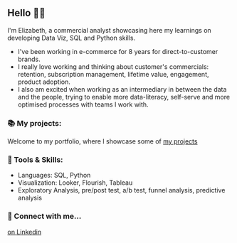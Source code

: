 ## Hello 🙋‍♀️

I'm Elizabeth, a commercial analyst showcasing here my learnings on developing Data Viz, SQL and Python skills. 

- I've been working in e-commerce for 8 years for direct-to-customer brands.
- I really love working and thinking about customer's commercials: retention, subscription management, lifetime value, engagement, product adoption.
- I also am excited when working as an intermediary in between the data and the people, trying to enable more data-literacy, self-serve and more optimised processes with teams I work with.

### 📚 My projects:
Welcome to my portfolio, where I showcase some of [my projects](https://github.com/elizabeth-gj/portfolio)

 ### 🔧 Tools & Skills:
  - Languages: SQL, Python
  - Visualization: Looker, Flourish, Tableau
  - Exploratory Analysis, pre/post test, a/b test, funnel analysis, predictive analysis
 
### 👋 Connect with me...
[on Linkedin](https://www.linkedin.com/in/elizabethgrandjouan/)
 
    

